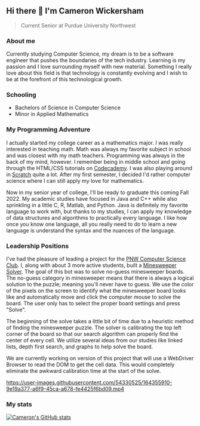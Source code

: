 ## Hi there 👋 I'm Cameron Wickersham
> Current Senior at Purdue University Northwest

### About me
Currently studying Computer Science, my dream is to be a software engineer that pushes the boundaries of the tech industry. Learning is my passion and I love surrounding myself with new material. Something I really love about this field is that technology is constantly evolving and I wish to be at the forefront of this technological growth.

### Schooling
- Bachelors of Science in Computer Science
- Minor in Applied Mathematics

### My Programming Adventure
I actually started my college career as a mathematics major. I was really interested in teaching math. Math was always my favorite subject in school and was closest with my math teachers. Programming was always in the back of my mind, however. I remember being in middle school and going through the HTML/CSS tutorials on [Codecademy](https://www.codecademy.com/). I was also playing around in [Scratch](https://scratch.mit.edu/) quite a lot. After my first semester, I decided I'd rather computer science where I can still apply my love for mathematics. 

Now in my senior year of college, I'll be ready to graduate this coming Fall 2022. My academic studies have focused in Java and C++ while also sprinkling in a little C, R, Matlab, and Python. Java is definitely my favorite language to work with, but thanks to my studies, I can apply my knowledge of data structures and algorithms to practically every language. I like how once you know one language, all you really need to do to learn a new language is understand the syntax and the nuances of the language. 

### Leadership Positions
I've had the pleasure of leading a project for the [PNW Computer Science Club](https://github.com/PNW-CS-Club). I, along with about 3 more active students, built a [Minesweeper Solver](https://github.com/PNW-CS-Club/Minesweeper-Bot). The goal of this bot was to solve no-guess minesweeper boards. The no-guess category in minesweeper means that there is always a logical solution to the puzzle; meaning you'll never have to guess. We use the color of the pixels on the screen to identify what the minesweeper board looks like and automatically move and click the computer mouse to solve the board. The user only has to select the proper board settings and press "Solve". 

The beginning of the solve takes a little bit of time due to a heuristic method of finding the minesweeper puzzle. The solver is calibrating the top left corner of the board so that our search algorithm can properly find the center of every cell. We utilize several ideas from our studies like linked lists, depth first search, and graphs to help solve the board. 

We are currently working on version of this project that will use a WebDriver Browser to read the DOM to get the cell data. This would completely eliminate the awkward calibration time at the start of the solve. 

https://user-images.githubusercontent.com/54330525/164355910-9e19a377-a6f9-45ca-a678-fe4425f6bd09.mp4

### My stats
[![Cameron's GitHub stats](https://github-readme-stats.vercel.app/api?username=camwick&count_private=true&show_icons=true&theme=radical)](https://github.com/anuraghazra/github-readme-stats)
